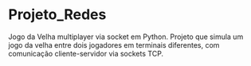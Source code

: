 # Projeto_Redes
Jogo da Velha multiplayer via socket em Python. Projeto que simula um jogo da velha entre dois jogadores em terminais diferentes, com comunicação cliente-servidor via sockets TCP.
